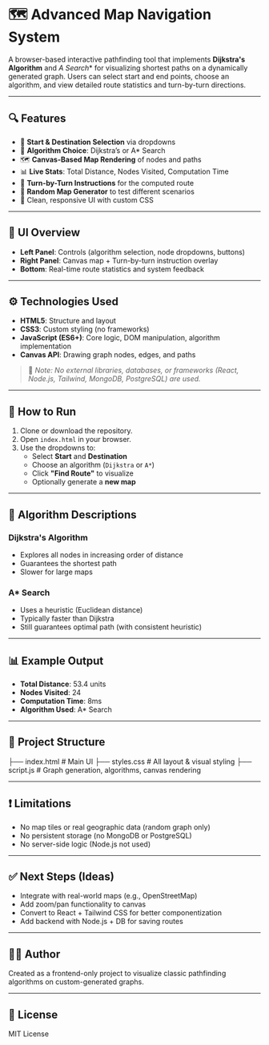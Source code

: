 # 🗺️ Advanced Map Navigation System

A browser-based interactive pathfinding tool that implements **Dijkstra's Algorithm** and **A* Search** for visualizing shortest paths on a dynamically generated graph. Users can select start and end points, choose an algorithm, and view detailed route statistics and turn-by-turn directions.

---

## 🔍 Features

- 🎯 **Start & Destination Selection** via dropdowns
- 🚦 **Algorithm Choice**: Dijkstra’s or A* Search
- 🗺️ **Canvas-Based Map Rendering** of nodes and paths
- 📊 **Live Stats**: Total Distance, Nodes Visited, Computation Time
- 🧭 **Turn-by-Turn Instructions** for the computed route
- 🎲 **Random Map Generator** to test different scenarios
- 💅 Clean, responsive UI with custom CSS

---

## 📸 UI Overview

- **Left Panel**: Controls (algorithm selection, node dropdowns, buttons)
- **Right Panel**: Canvas map + Turn-by-turn instruction overlay
- **Bottom**: Real-time route statistics and system feedback

---

## ⚙️ Technologies Used

- **HTML5**: Structure and layout
- **CSS3**: Custom styling (no frameworks)
- **JavaScript (ES6+)**: Core logic, DOM manipulation, algorithm implementation
- **Canvas API**: Drawing graph nodes, edges, and paths

> 🧠 *Note: No external libraries, databases, or frameworks (React, Node.js, Tailwind, MongoDB, PostgreSQL) are used.*

---

## 🚀 How to Run

1. Clone or download the repository.
2. Open `index.html` in your browser.
3. Use the dropdowns to:
   - Select **Start** and **Destination**
   - Choose an algorithm (`Dijkstra` or `A*`)
   - Click **"Find Route"** to visualize
   - Optionally generate a **new map**

---

## 🧠 Algorithm Descriptions

### Dijkstra's Algorithm
- Explores all nodes in increasing order of distance
- Guarantees the shortest path
- Slower for large maps

### A* Search
- Uses a heuristic (Euclidean distance)
- Typically faster than Dijkstra
- Still guarantees optimal path (with consistent heuristic)

---

## 📊 Example Output

- **Total Distance**: 53.4 units  
- **Nodes Visited**: 24  
- **Computation Time**: 8ms  
- **Algorithm Used**: A* Search  

---

## 📁 Project Structure

├── index.html # Main UI
├── styles.css # All layout & visual styling
├── script.js # Graph generation, algorithms, canvas rendering


---

## ❗ Limitations

- No map tiles or real geographic data (random graph only)
- No persistent storage (no MongoDB or PostgreSQL)
- No server-side logic (Node.js not used)

---

## ✅ Next Steps (Ideas)

- Integrate with real-world maps (e.g., OpenStreetMap)
- Add zoom/pan functionality to canvas
- Convert to React + Tailwind CSS for better componentization
- Add backend with Node.js + DB for saving routes

---

## 🧑‍💻 Author

Created as a frontend-only project to visualize classic pathfinding algorithms on custom-generated graphs.

---

## 📄 License

MIT License


